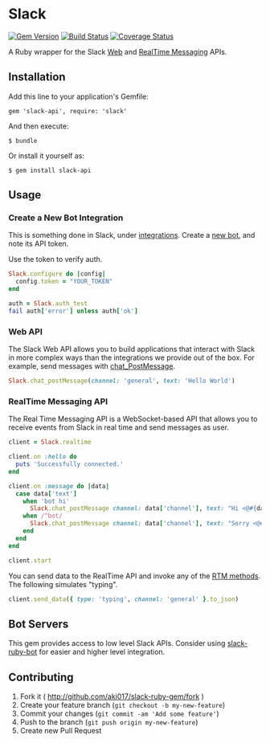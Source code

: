 # Slack

[![Gem Version](https://badge.fury.io/rb/slack-api.svg)](http://badge.fury.io/rb/slack-api)
[![Build Status](https://travis-ci.org/aki017/slack-ruby-gem.svg)](https://travis-ci.org/aki017/slack-ruby-gem)
[![Coverage Status](https://coveralls.io/repos/aki017/slack-ruby-gem/badge.svg)](https://coveralls.io/r/aki017/slack-ruby-gem)

A Ruby wrapper for the Slack [Web](https://api.slack.com/web) and [RealTime Messaging](https://api.slack.com/rtm) APIs.

## Installation

Add this line to your application's Gemfile:

    gem 'slack-api', require: 'slack'

And then execute:

    $ bundle

Or install it yourself as:

    $ gem install slack-api

## Usage

### Create a New Bot Integration

This is something done in Slack, under [integrations](https://slack.com/services). Create a [new bot](https://artsy.slack.com/services/new/bot), and note its API token.

Use the token to verify auth.

```ruby
Slack.configure do |config|
  config.token = "YOUR_TOKEN"
end

auth = Slack.auth_test
fail auth['error'] unless auth['ok']
```

### Web API

The Slack Web API allows you to build applications that interact with Slack in more complex ways than the integrations we provide out of the box. For example, send messages with [chat_PostMessage](https://api.slack.com/methods/chat.postMessage).

```ruby
Slack.chat_postMessage(channel: 'general', text: 'Hello World')
```

### RealTime Messaging API

The Real Time Messaging API is a WebSocket-based API that allows you to receive events from Slack in real time and send messages as user.

```ruby
client = Slack.realtime

client.on :hello do
  puts 'Successfully connected.'
end

client.on :message do |data|
  case data['text']
    when 'bot hi'
      Slack.chat_postMessage channel: data['channel'], text: "Hi <@#{data.user}>!"
    when /^bot/
      Slack.chat_postMessage channel: data['channel'], text: "Sorry <@#{data.user}>, what?"
    end
  end
end

client.start
```

You can send data to the RealTime API and invoke any of the [RTM methods](https://api.slack.com/rtm). The following simulates "typing".

```ruby
client.send_data({ type: 'typing', channel: 'general' }.to_json)
```

## Bot Servers

This gem provides access to low level Slack APIs. Consider using [slack-ruby-bot](https://github.com/dblock/slack-ruby-bot) for easier and higher level integration.

## Contributing

1. Fork it ( http://github.com/aki017/slack-ruby-gem/fork )
2. Create your feature branch (`git checkout -b my-new-feature`)
3. Commit your changes (`git commit -am 'Add some feature'`)
4. Push to the branch (`git push origin my-new-feature`)
5. Create new Pull Request
